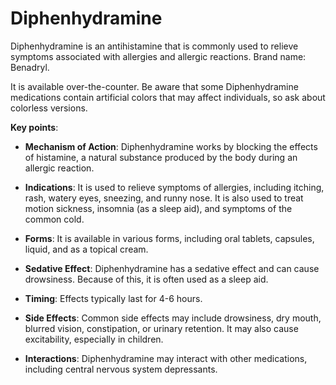 # Diphenhydramine

Diphenhydramine is an antihistamine that is commonly used to relieve symptoms associated with allergies and allergic reactions. Brand name: Benadryl.

It is available over-the-counter. Be aware that some Diphenhydramine medications contain artificial colors that may affect individuals, so ask about colorless versions.

**Key points**:

* **Mechanism of Action**: Diphenhydramine works by blocking the effects of histamine, a natural substance produced by the body during an allergic reaction.

* **Indications**: It is used to relieve symptoms of allergies, including itching, rash, watery eyes, sneezing, and runny nose. It is also used to treat motion sickness, insomnia (as a sleep aid), and symptoms of the common cold.

* **Forms**: It is available in various forms, including oral tablets, capsules, liquid, and as a topical cream.

* **Sedative Effect**: Diphenhydramine has a sedative effect and can cause drowsiness. Because of this, it is often used as a sleep aid.

* **Timing**: Effects typically last for 4-6 hours.

* **Side Effects**: Common side effects may include drowsiness, dry mouth, blurred vision, constipation, or urinary retention. It may also cause excitability, especially in children.

* **Interactions**: Diphenhydramine may interact with other medications, including central nervous system depressants.
